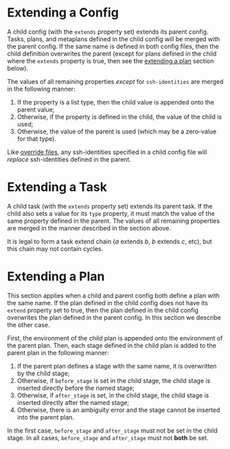 # Extending a Config

A child config (with the `extends` property set) extends its parent config. Tasks, plans, and metaplans defined in the child config will be merged with the parent config. If the same name is defined in both config files, then the child definition overwrites the parent (except for plans defined in the child where the `extends` property is true, then see the [extending a plan](https://github.com/efritz/ij/blob/master/docs/extend.md#user-content-extending-a-plan) section below).

The values of all remaining properties *except* for `ssh-identities` are merged in the following manner:

1. If the property is a list type, then the child value is appended onto the parent value;
2. Otherwise, if the property is defined in the child, the value of the child is used;
3. Otherwise, the value of the parent is used (which may be a zero-value for that type).

Like [override files](https://github.com/efritz/ij/blob/master/docs/override.md#user-content-override-files), any ssh-identities specified in a child config file will *replace* ssh-identities defined in the parent.

# Extending a Task

A child task (with the `extends` property set) extends its parent task. If the child also sets a value for its `type` property, it must match the value of the same property defined in the parent. The values of all remaining properties are merged in the manner described in the section above.

It is legal to form a task extend chain (*a* extends *b*, *b* extends *c*, etc), but this chain may not contain cycles.

# Extending a Plan

This section applies when a child and parent config both define a plan with the same name. If the plan defined in the child config does not have its `extend` property set to true, then the plan defined in the child config overwrites the plan defined in the parent config. In this section we describe the other case.

First, the environment of the child plan is appended onto the environment of the parent plan. Then, each stage defined in the child plan is added to the parent plan in the following manner:

1. If the parent plan defines a stage with the same name, it is overwritten by the child stage;
2. Otherwise, if `before_stage` is set in the child stage, the child stage is inserted directly before the named stage;
3. Otherwise, if `after_stage` is set, in the child stage, the child stage is inserted directly after the named stage;
4. Otherwise, there is an ambiguity error and the stage cannot be inserted into the parent plan.

In the first case, `before_stage` and `after_stage` must not be set in the child stage. In all cases, `before_stage` and `after_stage` must not **both** be set.
